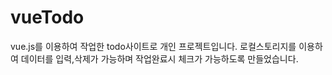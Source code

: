 # vueTodo
vue.js를 이용하여 작업한 todo사이트로 개인 프로젝트입니다.
로컬스토리지를 이용하여 데이터를 입력,삭제가 가능하며 작업완료시 체크가 가능하도록 만들었습니다.
